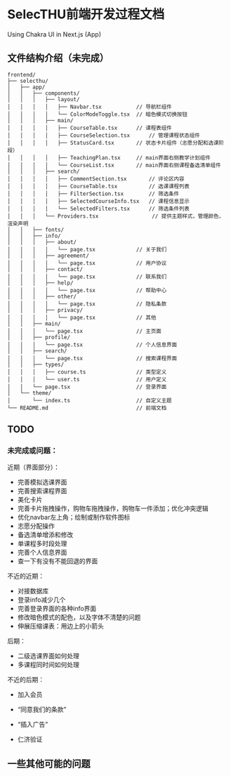 # SelecTHU前端开发过程文档

Using Chakra UI in Next.js (App)

## 文件结构介绍（未完成）

```
frontend/
├── selecthu/
│   ├── app/
│   │   ├── components/
│   │   │   ├── layout/
│   │   │   │   ├── Navbar.tsx           // 导航栏组件
│   │   │   │   └── ColorModeToggle.tsx  // 暗色模式切换按钮
│   │   │   ├── main/
│   │   │   │   ├── CourseTable.tsx      // 课程表组件
│   │   │   │   ├── CourseSelection.tsx      // 管理课程状态组件
│   │   │   │   ├── StatusCard.tsx       // 状态卡片组件（志愿分配和选课阶段）
│   │   │   │   ├── TeachingPlan.tsx     // main界面右侧教学计划组件
│   │   │   │   └── CourseList.tsx       // main界面右侧课程备选清单组件
│   │   │   ├── search/
│   │   │   │   ├── CommentSection.tsx       // 评论区内容
│   │   │   │   ├── CourseTable.tsx          // 选课课程列表
│   │   │   │   ├── FilterSection.tsx        // 筛选条件
│   │   │   │   ├── SelectedCourseInfo.tsx   // 课程信息显示
│   │   │   │   └── SelectedFilters.tsx      // 筛选条件列表
│   │   │   └── Providers.tsx                 // 提供主题样式，管理颜色，渲染声明
│   │   ├── fonts/
│   │   ├── info/
│   │   │   ├── about/
│   │   │   │   └── page.tsx             // 关于我们
│   │   │   ├── agreement/
│   │   │   │   └── page.tsx             // 用户协议
│   │   │   ├── contact/
│   │   │   │   └── page.tsx             // 联系我们
│   │   │   ├── help/
│   │   │   │   └── page.tsx             // 帮助中心
│   │   │   ├── other/
│   │   │   │   └── page.tsx             // 隐私条款
│   │   │   ├── privacy/
│   │   │   │   └── page.tsx             // 其他
│   │   ├── main/
│   │   │   └── page.tsx                 // 主页面
│   │   ├── profile/
│   │   │   └── page.tsx                 // 个人信息界面
│   │   ├── search/
│   │   │   └── page.tsx                 // 搜索课程界面
│   │   ├── types/
│   │   │   ├── course.ts                // 类型定义
│   │   │   └── user.ts                  // 用户定义
│   │   └── page.tsx                     // 登录界面
│   └── theme/
│       └── index.ts                     // 自定义主题
└── README.md                            // 前端文档
```

## TODO

### 未完成或问题：

近期（界面部分）：

- 完善模拟选课界面
- 完善搜索课程界面
- 美化卡片
- 完善卡片拖拽操作，购物车拖拽操作，购物车一件添加；优化冲突逻辑
- 优化navbar左上角；绘制或制作软件图标
- 志愿分配操作
- 备选清单增添和修改
- 单课程多时段处理
- 完善个人信息界面
- 查一下有没有不能回退的界面

不近的近期：

- 对接数据库
- 登录info减少几个
- 完善登录界面的各种info界面
- 修改暗色模式的配色，以及字体不清楚的问题
- 伸展压缩课表：用边上的小箭头

后期：

- 二级选课界面如何处理
- 多课程同时间如何处理

不近的后期：

- 加入会员

- “同意我们的条款”
- “插入广告”
- 仁济验证

## 一些其他可能的问题
